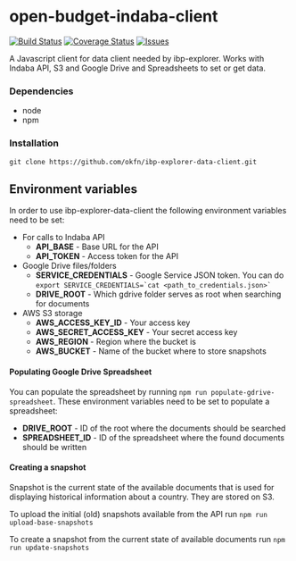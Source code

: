 # open-budget-indaba-client
[![Build Status](https://travis-ci.org/okfn/ibp-explorer-data-client.svg?branch=master)](https://travis-ci.org/okfn/ibp-explorer-data-client)
[![Coverage Status](https://coveralls.io/repos/github/okfn/ibp-explorer-data-client/badge.svg?branch=master)](https://coveralls.io/github/okfn/ibp-explorer-data-client?branch=master)
[![Issues](https://img.shields.io/badge/issue-tracker-orange.svg)](https://github.com/okfn/ibp-explorer-data-client/issues)

A Javascript client for data client needed by ibp-explorer. Works with Indaba API, S3 and Google Drive and Spreadsheets to set or get data.


### Dependencies

- node
- npm

### Installation

`git clone https://github.com/okfn/ibp-explorer-data-client.git`


## Environment variables

In order to use ibp-explorer-data-client the following environment variables need to be set:

* For calls to Indaba API
  * **API_BASE** - Base URL for the API
  * **API_TOKEN** - Access token for the API
* Google Drive files/folders 
  * **SERVICE_CREDENTIALS** - Google Service JSON token. You can do ``export SERVICE_CREDENTIALS=`cat <path_to_credentials.json>` ``
  * **DRIVE_ROOT** - Which gdrive folder serves as root when searching for documents
* AWS S3 storage
  * **AWS_ACCESS_KEY_ID** - Your access key
  * **AWS_SECRET_ACCESS_KEY** - Your secret access key
  * **AWS_REGION** - Region where the bucket is
  * **AWS_BUCKET** - Name of the bucket where to store snapshots

#### Populating Google Drive Spreadsheet

You can populate the spreadsheet by running `npm run populate-gdrive-spreadsheet`. 
These environment variables need to be set to populate a spreadsheet:


* **DRIVE_ROOT** - ID of the root where the documents should be searched
* **SPREADSHEET_ID** - ID of the spreadsheet where the found documents should be written


#### Creating a snapshot

Snapshot is the current state of the available documents that is used for displaying historical information about a country. They are stored on S3.

To upload the initial (old) snapshots available from the API run `npm run upload-base-snapshots`

To create a snapshot from the current state of available documents run `npm run update-snapshots`